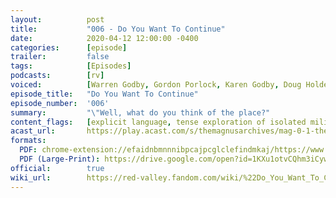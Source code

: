 ```yaml
---
layout:          post
title:           "006 - Do You Want To Continue"
date:            2020-04-12 12:00:00 -0400
categories:      [episode]
trailer:         false
tags:            [Episodes]
podcasts:        [rv]
voiced:          [Warren Godby, Gordon Porlock, Karen Godby, Doug Holder, Switchboard 1, Tracy, Switchboard 2, Bio Science, Jenni, Voicemail]
episode_title:   "Do You Want To Continue"
episode_number:  '006'
summary:         "\"Well, what do you think of the place?"
content_flags:   [explicit language, tense exploration of isolated military base in the dark, repeated threats to injure/murder, traumatic revelations/betrayal, repeated attempts to intimidate/shame/humiliate, depiction of short non-lethal physical violence between two characters, main character to be subjected to unethical medical procedures]
acast_url:       https://play.acast.com/s/themagnusarchives/mag-0-1-the-magnus-archives-seed
formats: 
  PDF: chrome-extension://efaidnbmnnnibpcajpcglclefindmkaj/https://www.redvalleypod.com/uploads/1/3/0/2/130220429/rv_s01e06_-_transcript.pdf
  PDF (Large-Print): https://drive.google.com/open?id=1KXu1otvCQhm3iCywMoCS7nKVz0ZS-yZx
official:        true
wiki_url:        https://red-valley.fandom.com/wiki/%22Do_You_Want_To_Continue%22
---
```

